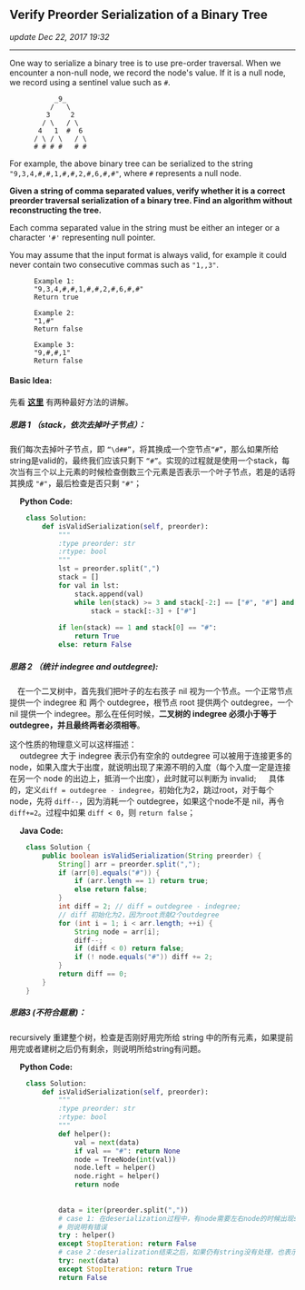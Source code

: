 ## Verify Preorder Serialization of a Binary Tree
_update Dec 22, 2017  19:32_

---
One way to serialize a binary tree is to use pre-order traversal. When we encounter a non-null node, we record the node's value. If it is a null node, we record using a sentinel value such as `#`.
          
               _9_
              /   \
             3     2
            / \   / \
           4   1  #  6
          / \ / \   / \
          # # # #   # #
For example, the above binary tree can be serialized to the string `"9,3,4,#,#,1,#,#,2,#,6,#,#"`, where `#` represents a null node.

**Given a string of comma separated values, verify whether it is a correct preorder traversal serialization of a binary tree. Find an algorithm without reconstructing the tree.**

Each comma separated value in the string must be either an integer or a character `'#'` representing null pointer.

You may assume that the input format is always valid, for example it could never contain two consecutive commas such as `"1,,3"`.

          Example 1:
          "9,3,4,#,#,1,#,#,2,#,6,#,#"
          Return true
          
          Example 2:
          "1,#"
          Return false
          
          Example 3:
          "9,#,#,1"
          Return false

#### Basic Idea:
先看 **[这里](https://www.hrwhisper.me/leetcode-verify-preorder-serialization-of-a-binary-tree/)** 有两种最好方法的讲解。

##### 思路 1 （stack，依次去掉叶子节点）：
我们每次去掉叶子节点，即 `“\d##”`，将其换成一个空节点`“#”`，那么如果所给string是valid的，最终我们应该只剩下 `“#”`。实现的过程就是使用一个stack，每次当有三个以上元素的时候检查倒数三个元素是否表示一个叶子节点，若是的话将其换成 `"#"`，最后检查是否只剩 `"#"`；

&emsp; **Python Code:**
```python
    class Solution:
        def isValidSerialization(self, preorder):
            """
            :type preorder: str
            :rtype: bool
            """
            lst = preorder.split(",")
            stack = []
            for val in lst:
                stack.append(val)
                while len(stack) >= 3 and stack[-2:] == ["#", "#"] and stack[-3] != "#":
                    stack = stack[:-3] + ["#"]
                
            if len(stack) == 1 and stack[0] == "#": 
                return True
            else: return False
```

##### 思路 2 （统计 indegree and outdegree):
&emsp;在一个二叉树中，首先我们把叶子的左右孩子 nil 视为一个节点。一个正常节点提供一个 indegree 和 两个 outdegree，根节点 root 提供两个 outdegree，一个 nil 提供一个 indegree。那么在任何时候，**二叉树的 indegree 必须小于等于 outdegree，并且最终两者必须相等**。

这个性质的物理意义可以这样描述：<sp>  
&emsp; outdegree 大于 indegree 表示仍有空余的 outdegree 可以被用于连接更多的node，如果入度大于出度，就说明出现了来源不明的入度（每个入度一定是连接在另一个 node 的出边上，抵消一个出度），此时就可以判断为 invalid;
&emsp; 具体的，定义`diff = outdegree - indegree`，初始化为2，跳过root，对于每个node，先将 `diff--`，因为消耗一个 outdegree，如果这个node不是 nil，再令 `diff+=2`。过程中如果 `diff < 0`，则 `return false`；

&emsp; **Java Code:**
```java
    class Solution {
        public boolean isValidSerialization(String preorder) {
            String[] arr = preorder.split(",");
            if (arr[0].equals("#")) {
                if (arr.length == 1) return true;
                else return false;
            }
            int diff = 2; // diff = outdegree - indegree;
            // diff 初始化为2，因为root贡献2个outdegree
            for (int i = 1; i < arr.length; ++i) {
                String node = arr[i];
                diff--;
                if (diff < 0) return false;
                if (! node.equals("#")) diff += 2;
            }
            return diff == 0;
        }
    }
```


##### 思路3 (不符合题意)：
recursively 重建整个树，检查是否刚好用完所给 string 中的所有元素，如果提前用完或者建树之后仍有剩余，则说明所给string有问题。

&emsp; **Python Code:**
```python
    class Solution:
        def isValidSerialization(self, preorder):
            """
            :type preorder: str
            :rtype: bool
            """
            def helper():
                val = next(data)
                if val == "#": return None
                node = TreeNode(int(val))
                node.left = helper()
                node.right = helper()
                return node
                
                
            data = iter(preorder.split(","))
            # case 1: 在deserialization过程中，有node需要左右node的时候出现stopiteration，
            # 则说明有错误
            try : helper()
            except StopIteration: return False
            # case 2：deserialization结束之后，如果仍有string没有处理，也表示有问题
            try: next(data)
            except StopIteration: return True
            return False
```















